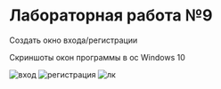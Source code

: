 # Лабораторная работа №9
Создать окно входа/регистрации

Скриншоты окон программы в ос Windows 10

![вход](https://github.com/Leichenwagen/-labs/assets/124912570/fa22591e-17d0-49b2-9a00-8bd0d65b72d1)
![регистрация](https://github.com/Leichenwagen/-labs/assets/124912570/ffa87cc4-591b-4861-bf28-f97d6a4cd439)
![лк](https://github.com/Leichenwagen/-labs/assets/124912570/32108998-3ecd-4793-8988-f613b212d66c)

